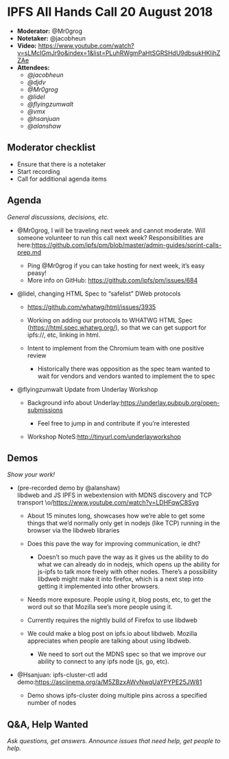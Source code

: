 # IPFS All Hands Call 20 August 2018

-   **Moderator:** @Mr0grog
-   **Notetaker:** @jacobheun
-   **Video:** https://www.youtube.com/watch?v=sLMcIGmJr9o&index=1&list=PLuhRWgmPaHtSGRSHdU9dbsukHKlihZZAe
-   **Attendees:**
    -   _@jacobheun_
    -   _@djdv_
    -   _@Mr0grog_
    -   _@lidel_
    -   _@flyingzumwalt_
    -   _@vmx_
    -   _@hsanjuan_
    -   _@alanshaw_

## Moderator checklist

-   Ensure that there is a notetaker
-   Start recording
-   Call for additional agenda items

## Agenda

_General discussions, decisions, etc._

-   @Mr0grog, I will be traveling next week and cannot moderate. Will someone volunteer to run this call next week? Responsibilities are here:<https://github.com/ipfs/pm/blob/master/admin-guides/sprint-calls-prep.md>

    -   Ping @Mr0grog if you can take hosting for next week, it’s easy peasy!
    -   More info on GitHub: https://github.com/ipfs/pm/issues/684

-   @lidel, changing HTML Spec to “safelist” DWeb protocols

    -   <https://github.com/whatwg/html/issues/3935> 
    -   Working on adding our protocols to WHATWG HTML Spec (<https://html.spec.whatwg.org/>), so that we can get support for ipfs://, etc, linking in html.
    -   Intent to implement from the Chromium team with one positive review

        -   Historically there was opposition as the spec team wanted to wait for vendors and vendors wanted to implement the to spec

-   @flyingzumwalt Update from Underlay Workshop

    -   Background info about Underlay:<https://underlay.pubpub.org/open-submissions> 

        -   Feel free to jump in and contribute if you’re interested

    -   Workshop NoteS:<http://tinyurl.com/underlayworkshop>

## Demos

_Show your work!_

-   (pre-recorded demo by @alanshaw)  
    libdweb and JS IPFS in webextension with MDNS discovery and TCP transport \\o/<https://www.youtube.com/watch?v=LDHFqwC8Syg> 

    -   About 15 minutes long, showcases how we’re able to get some things that we’d normally only get in nodejs (like TCP) running in the browser via the libdweb libraries
    -   Does this pave the way for improving communication, ie dht?

        -   Doesn’t so much pave the way as it gives us the ability to do what we can already do in nodejs, which opens up the ability for js-ipfs to talk more freely with other nodes. There’s a possibility libdweb might make it into firefox, which is a next step into getting it implemented into other browsers.

    -   Needs more exposure. People using it, blog posts, etc, to get the word out so that Mozilla see’s more people using it.
    -   Currently requires the nightly build of Firefox to use libdweb
    -   We could make a blog post on ipfs.io about libdweb. Mozilla appreciates when people are talking about using libdweb.

        -   We need to sort out the MDNS spec so that we improve our ability to connect to any ipfs node (js, go, etc).

  


-   @Hsanjuan: ipfs-cluster-ctl add demo:<https://asciinema.org/a/M5ZBzxAWvNwqUaYPYPE25JW81>

    -   Demo shows ipfs-cluster doing multiple pins across a specified number of nodes

## Q&A, Help Wanted

_Ask questions, get answers. Announce issues that need help, get people to help._

  

